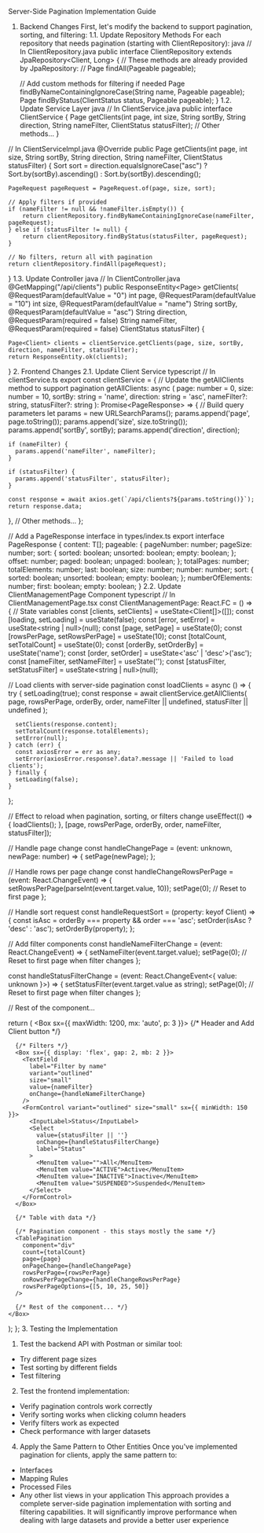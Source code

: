 Server-Side Pagination Implementation Guide
1. Backend Changes
First, let's modify the backend to support pagination, sorting, and filtering:
1.1. Update Repository Methods
For each repository that needs pagination (starting with ClientRepository):
java
// In ClientRepository.java
public interface ClientRepository extends JpaRepository<Client, Long> {
    // These methods are already provided by JpaRepository:
    // Page<Client> findAll(Pageable pageable);
    
    // Add custom methods for filtering if needed
    Page<Client> findByNameContainingIgnoreCase(String name, Pageable pageable);
    Page<Client> findByStatus(ClientStatus status, Pageable pageable);
}
1.2. Update Service Layer
java
// In ClientService.java
public interface ClientService {
    Page<Client> getClients(int page, int size, String sortBy, String direction, String nameFilter, ClientStatus statusFilter);
    // Other methods...
}

// In ClientServiceImpl.java
@Override
public Page<Client> getClients(int page, int size, String sortBy, String direction, 
                              String nameFilter, ClientStatus statusFilter) {
    Sort sort = direction.equalsIgnoreCase("asc") ? 
        Sort.by(sortBy).ascending() : Sort.by(sortBy).descending();
    
    PageRequest pageRequest = PageRequest.of(page, size, sort);
    
    // Apply filters if provided
    if (nameFilter != null && !nameFilter.isEmpty()) {
        return clientRepository.findByNameContainingIgnoreCase(nameFilter, pageRequest);
    } else if (statusFilter != null) {
        return clientRepository.findByStatus(statusFilter, pageRequest);
    }
    
    // No filters, return all with pagination
    return clientRepository.findAll(pageRequest);
}
1.3. Update Controller
java
// In ClientController.java
@GetMapping("/api/clients")
public ResponseEntity<Page<Client>> getClients(
        @RequestParam(defaultValue = "0") int page,
        @RequestParam(defaultValue = "10") int size,
        @RequestParam(defaultValue = "name") String sortBy,
        @RequestParam(defaultValue = "asc") String direction,
        @RequestParam(required = false) String nameFilter,
        @RequestParam(required = false) ClientStatus statusFilter) {
    
    Page<Client> clients = clientService.getClients(page, size, sortBy, direction, nameFilter, statusFilter);
    return ResponseEntity.ok(clients);
}
2. Frontend Changes
2.1. Update Client Service
typescript
// In clientService.ts
export const clientService = {
  // Update the getAllClients method to support pagination
  getAllClients: async (
    page: number = 0,
    size: number = 10,
    sortBy: string = 'name',
    direction: string = 'asc',
    nameFilter?: string,
    statusFilter?: string
  ): Promise<PageResponse<Client>> => {
    // Build query parameters
    let params = new URLSearchParams();
    params.append('page', page.toString());
    params.append('size', size.toString());
    params.append('sortBy', sortBy);
    params.append('direction', direction);
    
    if (nameFilter) {
      params.append('nameFilter', nameFilter);
    }
    
    if (statusFilter) {
      params.append('statusFilter', statusFilter);
    }
    
    const response = await axios.get(`/api/clients?${params.toString()}`);
    return response.data;
  },
  // Other methods...
};

// Add a PageResponse interface in types/index.ts
export interface PageResponse<T> {
  content: T[];
  pageable: {
    pageNumber: number;
    pageSize: number;
    sort: {
      sorted: boolean;
      unsorted: boolean;
      empty: boolean;
    };
    offset: number;
    paged: boolean;
    unpaged: boolean;
  };
  totalPages: number;
  totalElements: number;
  last: boolean;
  size: number;
  number: number;
  sort: {
    sorted: boolean;
    unsorted: boolean;
    empty: boolean;
  };
  numberOfElements: number;
  first: boolean;
  empty: boolean;
}
2.2. Update ClientManagementPage Component
typescript
// In ClientManagementPage.tsx
const ClientManagementPage: React.FC = () => {
  // State variables
  const [clients, setClients] = useState<Client[]>([]);
  const [loading, setLoading] = useState(false);
  const [error, setError] = useState<string | null>(null);
  const [page, setPage] = useState(0);
  const [rowsPerPage, setRowsPerPage] = useState(10);
  const [totalCount, setTotalCount] = useState(0);
  const [orderBy, setOrderBy] = useState<keyof Client>('name');
  const [order, setOrder] = useState<'asc' | 'desc'>('asc');
  const [nameFilter, setNameFilter] = useState('');
  const [statusFilter, setStatusFilter] = useState<string | null>(null);
  
  // Load clients with server-side pagination
  const loadClients = async () => {
    try {
      setLoading(true);
      const response = await clientService.getAllClients(
        page,
        rowsPerPage,
        orderBy,
        order,
        nameFilter || undefined,
        statusFilter || undefined
      );
      
      setClients(response.content);
      setTotalCount(response.totalElements);
      setError(null);
    } catch (err) {
      const axiosError = err as any;
      setError(axiosError.response?.data?.message || 'Failed to load clients');
    } finally {
      setLoading(false);
    }
  };
  
  // Effect to reload when pagination, sorting, or filters change
  useEffect(() => {
    loadClients();
  }, [page, rowsPerPage, orderBy, order, nameFilter, statusFilter]);
  
  // Handle page change
  const handleChangePage = (event: unknown, newPage: number) => {
    setPage(newPage);
  };
  
  // Handle rows per page change
  const handleChangeRowsPerPage = (event: React.ChangeEvent<HTMLInputElement>) => {
    setRowsPerPage(parseInt(event.target.value, 10));
    setPage(0); // Reset to first page
  };
  
  // Handle sort request
  const handleRequestSort = (property: keyof Client) => {
    const isAsc = orderBy === property && order === 'asc';
    setOrder(isAsc ? 'desc' : 'asc');
    setOrderBy(property);
  };
  
  // Add filter components
  const handleNameFilterChange = (event: React.ChangeEvent<HTMLInputElement>) => {
    setNameFilter(event.target.value);
    setPage(0); // Reset to first page when filter changes
  };
  
  const handleStatusFilterChange = (event: React.ChangeEvent<{ value: unknown }>) => {
    setStatusFilter(event.target.value as string);
    setPage(0); // Reset to first page when filter changes
  };
  
  // Rest of the component...
  
  return (
    <Box sx={{ maxWidth: 1200, mx: 'auto', p: 3 }}>
      {/* Header and Add Client button */}
      
      {/* Filters */}
      <Box sx={{ display: 'flex', gap: 2, mb: 2 }}>
        <TextField
          label="Filter by name"
          variant="outlined"
          size="small"
          value={nameFilter}
          onChange={handleNameFilterChange}
        />
        <FormControl variant="outlined" size="small" sx={{ minWidth: 150 }}>
          <InputLabel>Status</InputLabel>
          <Select
            value={statusFilter || ''}
            onChange={handleStatusFilterChange}
            label="Status"
          >
            <MenuItem value="">All</MenuItem>
            <MenuItem value="ACTIVE">Active</MenuItem>
            <MenuItem value="INACTIVE">Inactive</MenuItem>
            <MenuItem value="SUSPENDED">Suspended</MenuItem>
          </Select>
        </FormControl>
      </Box>
      
      {/* Table with data */}
      
      {/* Pagination component - this stays mostly the same */}
      <TablePagination
        component="div"
        count={totalCount}
        page={page}
        onPageChange={handleChangePage}
        rowsPerPage={rowsPerPage}
        onRowsPerPageChange={handleChangeRowsPerPage}
        rowsPerPageOptions={[5, 10, 25, 50]}
      />
      
      {/* Rest of the component... */}
    </Box>
  );
};
3. Testing the Implementation
1. Test the backend API with Postman or similar tool:
* Try different page sizes
* Test sorting by different fields
* Test filtering
2. Test the frontend implementation:
* Verify pagination controls work correctly
* Verify sorting works when clicking column headers
* Verify filters work as expected
* Check performance with larger datasets
4. Apply the Same Pattern to Other Entities
Once you've implemented pagination for clients, apply the same pattern to:
* Interfaces
* Mapping Rules
* Processed Files
* Any other list views in your application
This approach provides a complete server-side pagination implementation with sorting and filtering capabilities. It will significantly improve performance when dealing with large datasets and provide a better user experience

